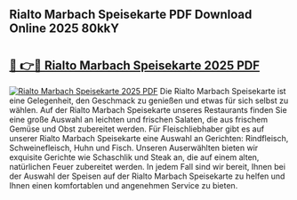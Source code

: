 ## Rialto Marbach Speisekarte PDF Download Online 2025 80kkY

# <h2><a href="http://gc6xkp.nevu.top/?p=Rialto+Marbach+Speisekarte">🔗 👉🔴 Rialto Marbach Speisekarte 2025 PDF</a></h2>

[![Rialto Marbach Speisekarte 2025 PDF](https://i.imgur.com/dBaPXMq.png)](http://gc6xkp.nevu.top/?p=Rialto+Marbach+Speisekarte)
Die Rialto Marbach Speisekarte ist eine Gelegenheit, den Geschmack zu genießen und etwas für sich selbst zu wählen. Auf der Rialto Marbach Speisekarte unseres Restaurants finden Sie eine große Auswahl an leichten und frischen Salaten, die aus frischem Gemüse und Obst zubereitet werden. Für Fleischliebhaber gibt es auf unserer Rialto Marbach Speisekarte eine Auswahl an Gerichten: Rindfleisch, Schweinefleisch, Huhn und Fisch. Unseren Auserwählten bieten wir exquisite Gerichte wie Schaschlik und Steak an, die auf einem alten, natürlichen Feuer zubereitet werden. In jedem Fall sind wir bereit, Ihnen bei der Auswahl der Speisen auf der Rialto Marbach Speisekarte zu helfen und Ihnen einen komfortablen und angenehmen Service zu bieten.

